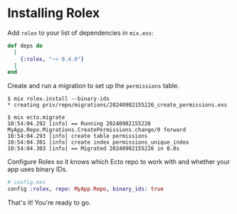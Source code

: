 # Installing Rolex

Add `rolex` to your list of dependencies in `mix.exs`:

```elixir
def deps do
  [
    {:rolex, "~> 0.4.0"}
  ]
end
```

Create and run a migration to set up the `permissions` table.

```shell
$ mix rolex.install --binary-ids
* creating priv/repo/migrations/20240902155226_create_permissions.exs

$ mix ecto.migrate
10:54:04.292 [info] == Running 20240902155226 MyApp.Repo.Migrations.CreatePermissions.change/0 forward
10:54:04.293 [info] create table permissions
10:54:04.301 [info] create index permissions_unique_index
10:54:04.303 [info] == Migrated 20240902155226 in 0.0s
```

Configure Rolex so it knows which Ecto repo to work with and whether your app uses binary IDs.

```elixir
# config.exs
config :rolex, repo: MyApp.Repo, binary_ids: true
```

That's it! You're ready to go.

